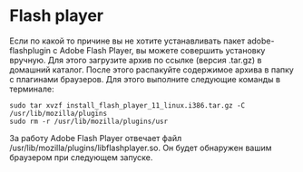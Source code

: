 # Flash player

Если по какой то причине вы не хотите устанавливать пакет adobe-flashplugin с
Adobe Flash Player, вы можете совершить установку вручную. Для этого загрузите
архив по ссылке (версия .tar.gz) в домашний каталог. После этого распакуйте
содержимое архива в папку с плагинами браузеров. Для этого выполните следующие
команды в терминале:

    sudo tar xvzf install_flash_player_11_linux.i386.tar.gz -C /usr/lib/mozilla/plugins
    sudo rm -r /usr/lib/mozilla/plugins/usr

За работу Adobe Flash Player отвечает файл /usr/lib/mozilla/plugins/libflashplayer.so.
Он будет обнаружен вашим браузером при следующем запуске.
